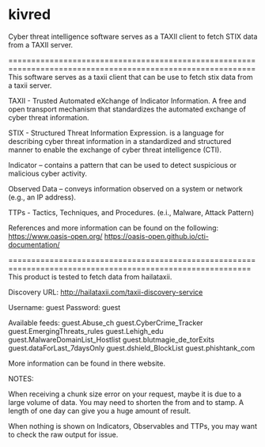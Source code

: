 # kivred
Cyber threat intelligence software serves as a TAXII client to fetch STIX data from a TAXII server.


============================================================================================================
This software serves as a taxii client that can be use to fetch stix data from a taxii server.

TAXII - Trusted Automated eXchange of Indicator Information. A free and open transport mechanism that standardizes
the automated exchange of cyber threat information.

STIX - Structured Threat Information Expression. is a language for describing cyber threat information
in a standardized and structured manner to enable the exchange of cyber threat intelligence (CTI).

Indicator – contains a pattern that can be used to detect suspicious or malicious cyber activity.

Observed Data – conveys information observed on a system or network (e.g., an IP address).

TTPs - Tactics, Techniques, and Procedures. (e.i., Malware, Attack Pattern)

References and more information can be found on the following:
https://www.oasis-open.org/
https://oasis-open.github.io/cti-documentation/

===========================================================================================================
This product is tested to fetch data from hailataxii.

Discovery URL: http://hailataxii.com/taxii-discovery-service

Username: guest
Password: guest

Available feeds:
    guest.Abuse_ch
    guest.CyberCrime_Tracker
    guest.EmergingThreats_rules
    guest.Lehigh_edu
    guest.MalwareDomainList_Hostlist
    guest.blutmagie_de_torExits
    guest.dataForLast_7daysOnly
    guest.dshield_BlockList
    guest.phishtank_com

More information can be found in there website.

NOTES:

When receiving a chunk size error on your request, maybe it is due to a large volume of data.
You may need to shorten the from and to stamp. A length of one day can give you a huge amount of result.

When nothing is shown on Indicators, Observables and TTPs, you may want to check the raw output for issue.



